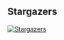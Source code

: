 ## Stargazers

[![Stargazers](https://starchart.cc/stacksjs/vite-plugin-local.svg?variant=adaptive)](https://starchart.cc/stacksjs/vite-plugin-local)
